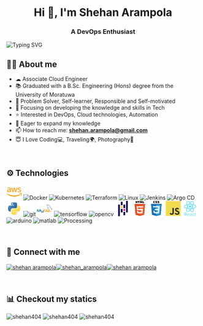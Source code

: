 <h1 align="center">Hi 👋, I'm Shehan Arampola</h1>
<h3 align="center">A DevOps Enthusiast</h3>

<img src="https://readme-typing-svg.herokuapp.com?font=Fira+Code&pause=1000&color=2278F7&random=false&width=435&lines=Welcome+to+my+GitHub+profile!" alt="Typing SVG" />

<h2 align="left">🙋‍♂️ About me</h2>

- ☁ Associate Cloud Engineer
- 📚 Graduated with a B.Sc. Engineering (Hons) degree from the University of Moratuwa
- 💪 Problem Solver, Self-learner, Responsible and Self-motivated
- 🎯 Focusing on developing the knowledge and skills in Tech
- ⭐ Interested in DevOps, Cloud technologies, Automation
- 🚀 Eager to expand my knowledge
- 📫 How to reach me: **shehan.arampola@gmail.com**
- 😇 I Love Coding💻, Traveling🌍, Photography📸

<br>
<h2 align="left">⚙️ Technologies</h2>
<p align="left">



<img src="https://raw.githubusercontent.com/devicons/devicon/master/icons/amazonwebservices/amazonwebservices-plain-wordmark.svg" alt="AWS" width="40" height="40" title="AWS"/>

<img src="https://www.vectorlogo.zone/logos/docker/docker-icon.svg" alt="Docker" width="40" height="40" title="Docker"/>

<img src="https://www.vectorlogo.zone/logos/kubernetes/kubernetes-icon.svg" alt="Kubernetes" width="40" height="40" title="Kubernetes"/>

<img src="https://img.icons8.com/?size=100&id=kEkT1u7zTDk5&format=png&color=000000" alt="Terraform" width="40" height="40" title="Terraform"/>

<img src="https://img.icons8.com/?size=100&id=17842&format=png&color=000000" alt="Linux" width="40" height="40" title="Linux"/>

<img src="https://upload.wikimedia.org/wikipedia/commons/e/e9/Jenkins_logo.svg" alt="Jenkins" width="40" height="55" title="Jenkins"/>

<img src="https://icon.icepanel.io/Technology/svg/Argo-CD.svg" alt="Argo CD" width="40" height="55" title="Argo CD"/>

<img src="https://raw.githubusercontent.com/devicons/devicon/master/icons/python/python-original.svg" alt="python" width="40" height="40" title="Python"/>

<!-- <img src="https://www.vectorlogo.zone/logos/microsoft_azure/microsoft_azure-icon.svg" alt="azure" width="40" height="40" title="Azure"/> -->

<!-- <img src="https://www.vectorlogo.zone/logos/ansible/ansible-icon.svg" alt="ansible" width="40" height="40" title="Ansible"/> -->

<img src="https://www.vectorlogo.zone/logos/git-scm/git-scm-icon.svg" alt="git" width="40" height="40" title="git"/>

<img src="https://raw.githubusercontent.com/devicons/devicon/master/icons/mysql/mysql-original-wordmark.svg" alt="mysql" width="40" height="40" title="MySQL"/>

<img src="https://www.vectorlogo.zone/logos/tensorflow/tensorflow-icon.svg" alt="tensorflow" width="40" height="40" title="TensorFlow"/>

<img src="https://www.vectorlogo.zone/logos/opencv/opencv-icon.svg" alt="opencv" width="40" height="40" title="openCV"/>

<img src="https://raw.githubusercontent.com/devicons/devicon/2ae2a900d2f041da66e950e4d48052658d850630/icons/pandas/pandas-original.svg" alt="pandas" width="40" height="40" title="pandas"/>

<img src="https://raw.githubusercontent.com/devicons/devicon/master/icons/html5/html5-original-wordmark.svg" alt="html5" width="40" height="40" title="HTML5"/>

<img src="https://raw.githubusercontent.com/devicons/devicon/master/icons/css3/css3-original-wordmark.svg" alt="css3" width="40" height="40" title="CSS"/>

<img src="https://raw.githubusercontent.com/devicons/devicon/master/icons/javascript/javascript-original.svg" alt="javascript" width="40" height="40" title="JavaScript"/>

<img src="https://raw.githubusercontent.com/devicons/devicon/master/icons/react/react-original-wordmark.svg" alt="react" width="40" height="40" title="React"/>

<img src="https://cdn.worldvectorlogo.com/logos/arduino-1.svg" alt="arduino" width="40" height="40" title="Arduino"/>

<img src="https://upload.wikimedia.org/wikipedia/commons/2/21/Matlab_Logo.png" alt="matlab" width="40" height="40" title="MATLAB"/>

<img src="https://upload.wikimedia.org/wikipedia/commons/thumb/c/cb/Processing_2021_logo.svg/270px-Processing_2021_logo.svg.png" alt="Processing" width="40" height="40" title="Processing"/>


</p>

<br>
<h2 align="left">🤝 Connect with me</h2>
<p align="left">
<a href="https://www.linkedin.com/in/shehan-arampola/" target="blank"><img align="center" src="https://raw.githubusercontent.com/rahuldkjain/github-profile-readme-generator/master/src/images/icons/Social/linked-in-alt.svg" alt="shehan arampola" height="30" width="40" /></a><a href="https://instagram.com/shehan_arampola" target="blank"><img align="center" src="https://raw.githubusercontent.com/rahuldkjain/github-profile-readme-generator/master/src/images/icons/Social/instagram.svg" alt="shehan_arampola" height="30" width="40" /></a><a href="https://www.facebook.com/shehan.madusha.77" target="blank"><img align="center" src="https://raw.githubusercontent.com/rahuldkjain/github-profile-readme-generator/master/src/images/icons/Social/facebook.svg" alt="shehan arampola" height="30" width="40" /></a>

</p>

<br>
<h2 align="left">📊 Checkout my statics</h2>

<img src="https://github-readme-stats.vercel.app/api/top-langs?username=shehan404&show_icons=true&locale=en&layout=compact&theme=tokyonight" alt="shehan404" />
<img src="https://github-readme-stats.vercel.app/api?username=shehan404&show_icons=true&locale=en&theme=tokyonight" alt="shehan404" />
<img src="https://github-readme-streak-stats.herokuapp.com/?user=shehan404&&theme=tokyonight" alt="shehan404" />
